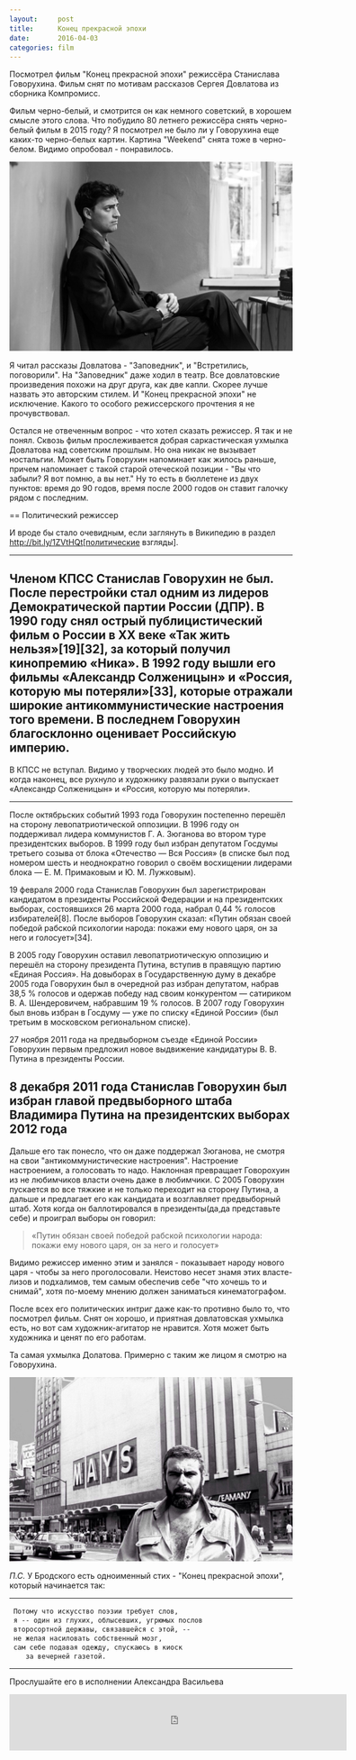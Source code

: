 ```yaml
---
layout:     post
title:      Конец прекрасной эпохи
date:       2016-04-03
categories: film
---
```


Посмотрел фильм "Конец прекрасной эпохи" режиссёра Станислава Говорухина. Фильм снят по мотивам рассказов Сергея Довлатова из сборника Компромисс. 

Фильм черно-белый, и смотрится он как немного советский, в хорошем смысле этого слова. Что побудило 80 летнего режиссёра снять черно-белый фильм в 2015 году? Я посмотрел не было ли у Говорухина еще каких-то черно-белых картин. Картина "Weekend" снята тоже в черно-белом. Видимо опробовал - понравилось. 

![desc](/images/the-end-of-awesome-epoch.jpg)

Я читал рассказы Довлатова - "Заповедник", и "Встретились, поговорили". На "Заповедник" даже ходил в театр. Все довлатовские произведения похожи на друг друга, как две капли. Скорее лучше назвать это авторским стилем. И "Конец прекрасной эпохи" не исключение. Какого то особого режиссерского прочтения я не прочувствовал.

Остался не отвеченным вопрос - что хотел сказать режиссер. Я так и не понял. Сквозь фильм прослеживается добрая саркастическая ухмылка Довлатова над советским прошлым. Но она никак не вызывает ностальгии. Может быть Говорухин напоминает как жилось раньше, причем напоминает с такой старой отеческой позиции - "Вы что забыли? Я вот помню, а вы нет." Ну то есть в бюллетене из двух пунктов: время до 90 годов, время после 2000 годов он ставит галочку рядом с последним.

== Политический режиссер

И вроде бы стало очевидным, если заглянуть в Википедию в раздел http://bit.ly/1ZVtHQt[политические взгляды].

----
Членом КПСС Станислав Говорухин не был. После перестройки стал одним из лидеров Демократической партии России (ДПР). В 1990 году снял острый публицистический фильм о России в XX веке «Так жить нельзя»[19][32], за который получил кинопремию «Ника». В 1992 году вышли его фильмы «Александр Солженицын» и «Россия, которую мы потеряли»[33], которые отражали широкие антикоммунистические настроения того времени. В последнем Говорухин благосклонно оценивает Российскую империю.
----

В КПСС не вступал. Видимо у творческих людей это было модно. И когда наконец, все рухнуло и художнику развязали руки о выпускает «Александр Солженицын» и «Россия, которую мы потеряли».

----
После октябрьских событий 1993 года Говорухин постепенно перешёл на сторону левопатриотической оппозиции. В 1996 году он поддерживал лидера коммунистов Г. А. Зюганова во втором туре президентских выборов. В 1999 году был избран депутатом Госдумы третьего созыва от блока «Отечество — Вся Россия» (в списке был под номером шесть и неоднократно говорил о своём восхищении лидерами блока — Е. М. Примаковым и Ю. М. Лужковым).

19 февраля 2000 года Станислав Говорухин был зарегистрирован кандидатом в президенты Российской Федерации и на президентских выборах, состоявшихся 26 марта 2000 года, набрал 0,44 % голосов избирателей[8]. После выборов Говорухин сказал: «Путин обязан своей победой рабской психологии народа: покажи ему нового царя, он за него и голосует»[34].

В 2005 году Говорухин оставил левопатриотическую оппозицию и перешёл на сторону президента Путина, вступив в правящую партию «Единая Россия». На довыборах в Государственную думу в декабре 2005 года Говорухин был в очередной раз избран депутатом, набрав 38,5 % голосов и одержав победу над своим конкурентом — сатириком В. А. Шендеровичем, набравшим 19 % голосов. В 2007 году Говорухин был вновь избран в Госдуму — уже по списку «Единой России» (был третьим в московском региональном списке).

27 ноября 2011 года на предвыборном съезде «Единой России» Говорухин первым предложил новое выдвижение кандидатуры В. В. Путина в президенты России.

8 декабря 2011 года Станислав Говорухин был избран главой предвыборного штаба Владимира Путина на президентских выборах 2012 года
----

Дальше его так понесло, что он даже поддержал Зюганова, не смотря на свои "антикоммунистические настроения". Настроение настроением, а голосовать то надо. Наклонная превращает Говорохуин из не любимчиков власти очень даже в любимчики. С 2005 Говорухин пускается во все тяжкие и не только переходит на сторону Путина, а дальше и предлагает его как кандидата и возглавляет предвыборный штаб. Хотя когда он баллотировался в президенты(да,да представьте себе) и проиграл выборы он говорил:

> «Путин обязан своей победой рабской психологии народа: покажи ему нового царя, он за него и голосует»

Видимо режиссер именно этим и занялся - показывает народу нового царя - чтобы за него проголосовали. Неистово несет знамя этих власте-лизов и подхалимов, тем самым обеспечив себе "что хочешь то и снимай", хотя по-моему мнению должен заниматься кинематографом.

После всех его политических интриг даже как-то противно было то, что посмотрел фильм. Снят он хорошо, и приятная довлатовская ухмылка есть, но вот сам художник-агитатор не нравится. Хотя может быть художника и ценят по его работам.

Та самая ухмылка Долатова. Примерно с таким же лицом я смотрю на Говорухина.

![desc](/images/dovlatov.jpg)

*_П.С._* У Бродского есть одноименный стих - "Конец прекрасной эпохи", который начинается так:

----
     Потому что искусство поэзии требует слов,
     я -- один из глухих, облысевших, угрюмых послов
     второсортной державы, связавшейся с этой, --
     не желая насиловать собственный мозг,
     сам себе подавая одежду, спускаюсь в киоск
        за вечерней газетой.
----

Прослушайте его в исполнении Александра Васильева

<iframe frameborder="0" style="border:none;width:600px;height:100px;" width="600" height="100" src="https://music.yandex.ru/iframe/#track/19783461/2228800">Слушайте <a href='https://music.yandex.ru/album/2228800/track/19783461'>Конец прекрасной эпохи</a> — <a href='https://music.yandex.ru/artist/161244'>Александр Васильев</a> на Яндекс.Музыке</iframe>


